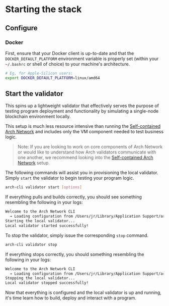 # Starting the stack

## Configure

### Docker

First, ensure that your Docker client is up-to-date and that the `DOCKER_DEFAULT_PLATFORM` environment variable is properly set (within your `~/.bashrc` or shell of choice) to your machine's architecture.

```bash
# Eg, for Apple-Silicon users:
export DOCKER_DEFAULT_PLATFORM=linux/amd64
```

## Start the validator

This spins up a lightweight validator that effectively serves the purpose of testing program deployment and functionality by simulating a single-node blockchain environment locally.

This setup is much less resource intensive than running the [Self-contained Arch Network] and includes only the VM component needed to test business logic.

> Note: If you are looking to work on core components of Arch Network or would like to understand how Arch validators communicate with one another, we recommend looking into the [Self-contained Arch Network] setup.

The following commands will assist you in provisioning the local validator. Simply `start` the validator to begin testing your program logic.

```bash
arch-cli validator start [options]
```

If everything pulls and builds correctly, you should see something resembling the following in your logs:
```bash
Welcome to the Arch Network CLI
  → Loading configuration from /Users/jr/Library/Application Support/arch-cli/config.toml
Starting the local validator...
Local validator started successfully!
```

To stop the validator, simply issue the corresponding `stop` command.
```bash
arch-cli validator stop
```

If everything stops correctly, you should something resembling the following in your logs:
```bash
Welcome to the Arch Network CLI
  → Loading configuration from /Users/jr/Library/Application Support/arch-cli/config.toml
Stopping the local validator...
Local validator stopped successfully!
```

Now that everything is configured and the local validator is up and running, it's time learn how to build, deploy and interact with a program.

<!-- Internal -->
[nodes]: ../concepts/nodes.md

<!-- External -->
[Self-contained Arch Network]: https://github.com/arch-Network/arch-cli?tab=readme-ov-file#manage-a-self-contained-arch-network-locally-advanced
